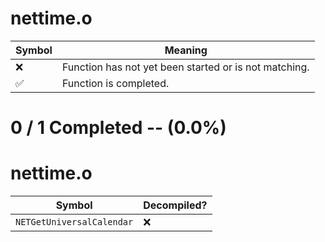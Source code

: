 # nettime.o
| Symbol | Meaning 
| ------------- | ------------- 
| :x: | Function has not yet been started or is not matching. 
| :white_check_mark: | Function is completed. 


# 0 / 1 Completed -- (0.0%)
# nettime.o
| Symbol | Decompiled? |
| ------------- | ------------- |
| `NETGetUniversalCalendar` | :x: |
